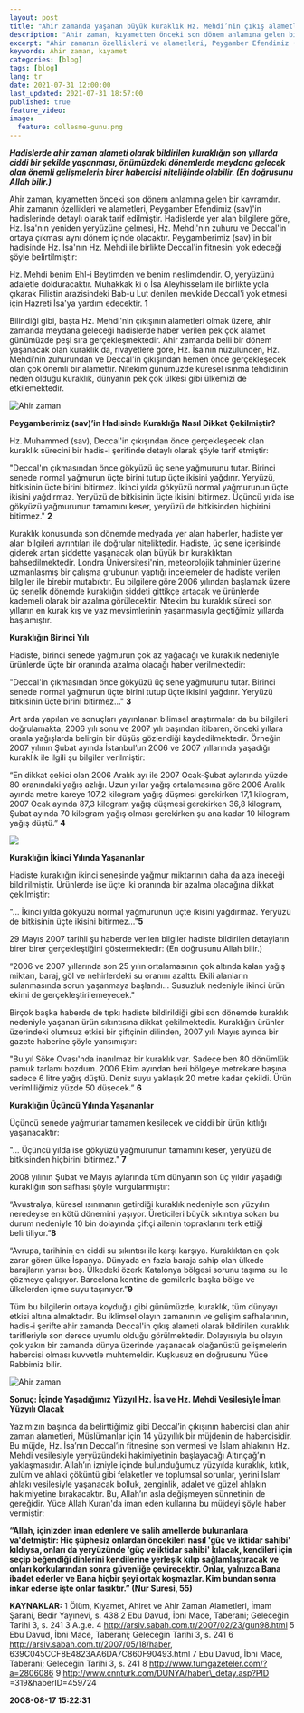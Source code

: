 ```yaml
---
layout: post
title: "Ahir zamanda yaşanan büyük kuraklık Hz. Mehdi’nin çıkış alametlerinden biridir"
description: "Ahir zaman, kıyametten önceki son dönem anlamına gelen bir kavramdır."
excerpt: "Ahir zamanın özellikleri ve alametleri, Peygamber Efendimiz (sav)'in hadislerinde detaylı olarak tarif edilmiştir."
keywords: Ahir zaman, kıyamet
categories: [blog]
tags: [blog]
lang: tr
date: 2021-07-31 12:00:00
last_updated: 2021-07-31 18:57:00
published: true
feature_video: 
image:
  feature: collesme-gunu.png
---
```



**_Hadislerde ahir zaman alameti olarak bildirilen kuraklığın son yıllarda ciddi bir şekilde yaşanması, önümüzdeki dönemlerde meydana gelecek olan önemli gelişmelerin birer habercisi niteliğinde olabilir. (En doğrusunu Allah bilir.)_**

Ahir zaman, kıyametten önceki son dönem anlamına gelen bir kavramdır. Ahir zamanın özellikleri ve alametleri, Peygamber Efendimiz (sav)'in hadislerinde detaylı olarak tarif edilmiştir. Hadislerde yer alan bilgilere göre, Hz. İsa'nın yeniden yeryüzüne gelmesi, Hz. Mehdi'nin zuhuru ve Deccal'in ortaya çıkması aynı dönem içinde olacaktır. Peygamberimiz (sav)'in bir hadisinde Hz. İsa'nın Hz. Mehdi ile birlikte Deccal'in fitnesini yok edeceği şöyle belirtilmiştir:

Hz. Mehdi benim Ehl-i Beytimden ve benim neslimdendir. O, yeryüzünü adaletle dolduracaktır. Muhakkak ki o İsa Aleyhisselam ile birlikte yola çıkarak Filistin arazisindeki Bab-u Lut denilen mevkide Deccal'i yok etmesi için Hazreti İsa'ya yardım edecektir. **1**

Bilindiği gibi, başta Hz. Mehdi'nin çıkışının alametleri olmak üzere, ahir zamanda meydana geleceği hadislerde haber verilen pek çok alamet günümüzde peşi sıra gerçekleşmektedir. Ahir zamanda belli bir dönem yaşanacak olan kuraklık da, rivayetlere göre, Hz. İsa’nın nüzulünden, Hz. Mehdi’nin zuhurundan ve Deccal'in çıkışından hemen önce gerçekleşecek olan çok önemli bir alamettir. Nitekim günümüzde küresel ısınma tehdidinin neden olduğu kuraklık, dünyanın pek çok ülkesi gibi ülkemizi de etkilemektedir.

![Ahir zaman](/images/R0056.jpg "Ahir zaman")

**Peygamberimiz (sav)’in Hadisinde Kuraklığa Nasıl Dikkat Çekilmiştir?**

Hz. Muhammed (sav), Deccal'in çıkışından önce gerçekleşecek olan kuraklık sürecini bir hadis-i şerifinde detaylı olarak şöyle tarif etmiştir:

"Deccal'ın çıkmasından önce gökyüzü üç sene yağmurunu tutar. Birinci senede normal yağmurun üçte birini tutup üçte ikisini yağdırır. Yeryüzü, bitkisinin üçte birini bitirmez. İkinci yılda gökyüzü normal yağmurunun üçte ikisini yağdırmaz. Yeryüzü de bitkisinin üçte ikisini bitirmez. Üçüncü yılda ise gökyüzü yağmurunun tamamını keser, yeryüzü de bitkisinden hiçbirini bitirmez." **2**

Kuraklık konusunda son dönemde medyada yer alan haberler, hadiste yer alan bilgileri ayrıntıları ile doğrular niteliktedir. Hadiste, üç sene içerisinde giderek artan şiddette yaşanacak olan büyük bir kuraklıktan bahsedilmektedir. Londra Üniversitesi'nin, meteorolojik tahminler üzerine uzmanlaşmış bir çalışma grubunun yaptığı incelemeler de hadiste verilen bilgiler ile birebir mutabıktır. Bu bilgilere göre 2006 yılından başlamak üzere üç senelik dönemde kuraklığın şiddeti gittikçe artacak ve ürünlerde kademeli olarak bir azalma görülecektir. Nitekim bu kuraklık süreci son yılların en kurak kış ve yaz mevsimlerinin yaşanmasıyla geçtiğimiz yıllarda başlamıştır.

**Kuraklığın Birinci Yılı**

Hadiste, birinci senede yağmurun çok az yağacağı ve kuraklık nedeniyle ürünlerde üçte bir oranında azalma olacağı haber verilmektedir:

"Deccal'in çıkmasından önce gökyüzü üç sene yağmurunu tutar. Birinci senede normal yağmurun üçte birini tutup üçte ikisini yağdırır. Yeryüzü bitkisinin üçte birini bitirmez..." **3**

Art arda yapılan ve sonuçları yayınlanan bilimsel araştırmalar da bu bilgileri doğrulamakta, 2006 yılı sonu ve 2007 yılı başından itibaren, önceki yıllara oranla yağışlarda belirgin bir düşüş gözlendiği kaydedilmektedir. Örneğin 2007 yılının Şubat ayında İstanbul’un 2006 ve 2007 yıllarında yaşadığı kuraklık ile ilgili şu bilgiler verilmiştir:

“En dikkat çekici olan 2006 Aralık ayı ile 2007 Ocak-Şubat aylarında yüzde 80 oranındaki yağış azlığı. Uzun yıllar yağış ortalamasına göre 2006 Aralık ayında metre kareye 107,2 kilogram yağış düşmesi gerekirken 17,1 kilogram, 2007 Ocak ayında 87,3 kilogram yağış düşmesi gerekirken 36,8 kilogram, Şubat ayında 70 kilogram yağış olması gerekirken şu ana kadar 10 kilogram yağış düştü.” **4**

![](/images/R0058.jpg)


**Kuraklığın İkinci Yılında Yaşananlar**

Hadiste kuraklığın ikinci senesinde yağmur miktarının daha da aza ineceği bildirilmiştir. Ürünlerde ise üçte iki oranında bir azalma olacağına dikkat çekilmiştir:

"... İkinci yılda gökyüzü normal yağmurunun üçte ikisini yağdırmaz. Yeryüzü de bitkisinin üçte ikisini bitirmez..."**5**

29 Mayıs 2007 tarihli şu haberde verilen bilgiler hadiste bildirilen detayların birer birer gerçekleştiğini göstermektedir: (En doğrusunu Allah bilir.)

“2006 ve 2007 yıllarında son 25 yılın ortalamasının çok altında kalan yağış miktarı, baraj, göl ve nehirlerdeki su oranını azalttı. Ekili alanların sulanmasında sorun yaşanmaya başlandı... Susuzluk nedeniyle ikinci ürün ekimi de gerçekleştirilemeyecek."

Birçok başka haberde de tıpkı hadiste bildirildiği gibi son dönemde kuraklık nedeniyle yaşanan ürün sıkıntısına dikkat çekilmektedir. Kuraklığın ürünler üzerindeki olumsuz etkisi bir çiftçinin dilinden, 2007 yılı Mayıs ayında bir gazete haberine şöyle yansımıştır:

"Bu yıl Söke Ovası'nda inanılmaz bir kuraklık var. Sadece ben 80 dönümlük pamuk tarlamı bozdum. 2006 Ekim ayından beri bölgeye metrekare başına sadece 6 litre yağış düştü. Deniz suyu yaklaşık 20 metre kadar çekildi. Ürün verimliliğimiz yüzde 50 düşecek.” **6**

**Kuraklığın Üçüncü Yılında Yaşananlar**

Üçüncü senede yağmurlar tamamen kesilecek ve ciddi bir ürün kıtlığı yaşanacaktır:

"... Üçüncü yılda ise gökyüzü yağmurunun tamamını keser, yeryüzü de bitkisinden hiçbirini bitirmez." **7**

2008 yılının Şubat ve Mayıs aylarında tüm dünyanın son üç yıldır yaşadığı kuraklığın son safhası şöyle vurgulanmıştır:

“Avustralya, küresel ısınmanın getirdiği kuraklık nedeniyle son yüzyılın neredeyse en kötü dönemini yaşıyor. Üreticileri büyük sıkıntıya sokan bu durum nedeniyle 10 bin dolayında çiftçi ailenin topraklarını terk ettiği belirtiliyor.”**8**

“Avrupa, tarihinin en ciddi su sıkıntısı ile karşı karşıya. Kuraklıktan en çok zarar gören ülke İspanya. Dünyada en fazla baraja sahip olan ülkede barajların yarısı boş. Ülkedeki özerk Katalonya bölgesi sorunu taşıma su ile çözmeye çalışıyor. Barcelona kentine de gemilerle başka bölge ve ülkelerden içme suyu taşınıyor.”**9**

Tüm bu bilgilerin ortaya koyduğu gibi günümüzde, kuraklık, tüm dünyayı etkisi altına almaktadır. Bu iklimsel olayın zamanının ve gelişim safhalarının, hadis-i şerifte ahir zamanda Deccal'in çıkış alameti olarak bildirilen kuraklık tarifleriyle son derece uyumlu olduğu görülmektedir. Dolayısıyla bu olayın çok yakın bir zamanda dünya üzerinde yaşanacak olağanüstü gelişmelerin habercisi olması kuvvetle muhtemeldir. Kuşkusuz en doğrusunu Yüce Rabbimiz bilir.

![Ahir zaman](/images/R0057.jpg "Ahir zaman")

**Sonuç: İçinde Yaşadığımız Yüzyıl Hz. İsa ve Hz. Mehdi Vesilesiyle İman Yüzyılı Olacak**

Yazımızın başında da belirttiğimiz gibi Deccal’in çıkışının habercisi olan ahir zaman alametleri, Müslümanlar için 14 yüzyıllık bir müjdenin de habercisidir. Bu müjde, Hz. İsa’nın Deccal’in fitnesine son vermesi ve İslam ahlakının Hz. Mehdi vesilesiyle yeryüzündeki hakimiyetinin başlayacağı Altınçağ’ın yaklaşmasıdır. Allah’ın izniyle içinde bulunduğumuz yüzyılda kuraklık, kıtlık, zulüm ve ahlaki çöküntü gibi felaketler ve toplumsal sorunlar, yerini İslam ahlakı vesilesiyle yaşanacak bolluk, zenginlik, adalet ve güzel ahlakın hakimiyetine bırakacaktır. Bu, Allah’ın asla değişmeyen sünnetinin de gereğidir. Yüce Allah Kuran'da iman eden kullarına bu müjdeyi şöyle haber vermiştir:

**“Allah, içinizden iman edenlere ve salih amellerde bulunanlara va'detmiştir: Hiç şüphesiz onlardan öncekileri nasıl 'güç ve iktidar sahibi' kıldıysa, onları da yeryüzünde 'güç ve iktidar sahibi' kılacak, kendileri için seçip beğendiği dinlerini kendilerine yerleşik kılıp sağlamlaştıracak ve onları korkularından sonra güvenliğe çevirecektir. Onlar, yalnızca Bana ibadet ederler ve Bana hiçbir şeyi ortak koşmazlar. Kim bundan sonra inkar ederse işte onlar fasıktır.” (Nur Suresi, 55)**

**KAYNAKLAR:** 
1 Ölüm, Kıyamet, Ahiret ve Ahir Zaman Alametleri, İmam Şarani, Bedir Yayınevi, s. 438 
2 Ebu Davud, İbni Mace, Taberani; Geleceğin Tarihi 3, s. 241 
3 A.g.e. 
4 http://arsiv.sabah.com.tr/2007/02/23/gun98.html 
5 Ebu Davud, İbni Mace, Taberani; Geleceğin Tarihi 3, s. 241 
6 http://arsiv.sabah.com.tr/2007/05/18/haber, 639C045CCF8E4823AA6DA7C860F90493.html 
7 Ebu Davud, İbni Mace, Taberani; Geleceğin Tarihi 3, s. 241 
8 http://www.tumgazeteler.com/?a=2806086 
9 http://www.cnnturk.com/DUNYA/haber\_detay.asp?PID =319&haberID=459724 

**2008-08-17 15:22:31**
